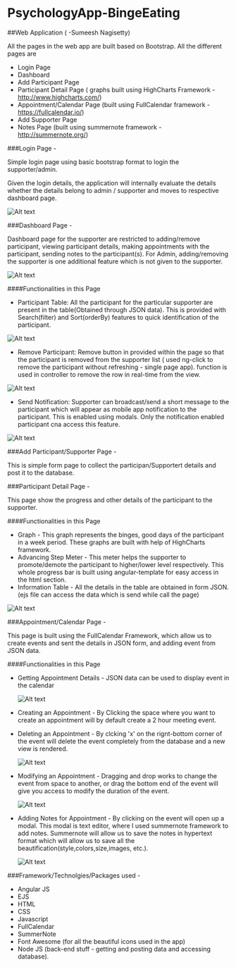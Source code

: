 # PsychologyApp-BingeEating

##Web Application ( -Sumeesh Nagisetty)

All the pages in the web app are built based on Bootstrap. All the different pages are

  - Login Page
  - Dashboard
  - Add Participant Page
  - Participant Detail Page ( graphs built using HighCharts Framework - http://www.highcharts.com/)
  - Appointment/Calendar Page (built using FullCalendar framework - https://fullcalendar.io/)
  - Add Supporter Page
  - Notes Page (built using summernote framework - http://summernote.org/)
  
###Login Page -

  Simple login page using basic bootstrap format to login the supporter/admin.
  
  Given the login details, the application will internally evaluate the details whether the details belong to admin / supporter and moves to respective dashboard page.
  
  ![Alt text](/Screens/login.png?raw=true "Login Page")
  
###Dashboard Page -

  Dashboard page for the supporter are restricted to adding/remove participant, viewing participant details, making appointments with the participant, sending notes to the participant(s).
  For Admin, adding/removing the supporter is one additional feature which is not given to the supporter.
  
  ![Alt text](/Screens/dashboard1.png?raw=true "Dashboard Page")
  
####Functionalities in this Page
  - Participant Table: All the participant for the particular supporter are present in the table(Obtained through JSON data). This is provided with Search(filter) and Sort(orderBy) features to quick identification of the participant.

  ![Alt text](/Screens/dashboard2.png?raw=true "Dashboard Page")

  - Remove Participant: Remove button in provided within the page so that the participant is removed from the supporter list ( used ng-click to remove the participant without refreshing - single page app). function is used in controller to remove the row in real-time from the view.
  
  ![Alt text](/Screens/removeUser.png?raw=true "remove user")
  
  - Send Notification: Supporter can broadcast/send a short message to the participant which will appear as mobile app notification to the participant. This is enabled using modals. Only the notification enabled participant cna access this feature.
  
  ![Alt text](/Screens/dashboardModal.png?raw=true "remove user")
  
###Add Participant/Supporter Page - 
  
  This is simple form page to collect the participan/Supportert details and post it to the database.
  
###Participant Detail Page - 

  This page show the progress and other details of the participant to the supporter.
  
####Functionalities in this Page
  - Graph - This graph represents the binges, good days of the participant in a week period. These graphs are built with help of HighCharts framework.
  - Advancing Step Meter - This meter helps the supporter to promote/demote the participant to higher/lower level respectively. This whole progress bar is built using angular-template for easy access in the html section.
  - Information Table - All the details in the table are obtained in form JSON. (ejs file can access the data which is send while call the page)
  
  ![Alt text](/Screens/userScreen.png?raw=true "Participant Screen")
  
###Appointment/Calendar Page - 

  This page is built using the FullCalendar Framework, which allow us to create events and sent the details in JSON form, and adding event from JSON data.
  
####Functionalities in this Page
- Getting Appointment Details - JSON data can be used to display event in the calendar

  ![Alt text](/Screens/Calendar.png?raw=true "Calendar")

- Creating an Appointment - By Clicking the space where you want to create an appointment will by default create a 2 hour meeting event.
- Deleting an Appointment - By clcking 'x' on the rignt-bottom corner of the event will delete the event completely from the database and a new view is rendered.

  ![Alt text](/Screens/removeEvent.png?raw=true "remove event")
  
- Modifying an Appointment - Dragging and drop works to change the event from space to another, or drag the bottom end of the event will give you access to modify the duration of the event.

  ![Alt text](/Screens/changeEvent.png?raw=true "Modify Event")

- Adding Notes for Appointment - By clicking on the event will open up a modal. This modal is text editor, where I used summernote framework to add notes. Summernote will allow us to save the notes in hypertext format which will allow us to save all the beautification(style,colors,size,images, etc.).

  ![Alt text](/Screens/notes.png?raw=true "Notes")


###Framework/Technolgies/Packages used -

  - Angular JS
  - EJS
  - HTML
  - CSS
  - Javascript
  - FullCalendar
  - SummerNote
  - Font Awesome (for all the beautiful icons used in the app)
  - Node JS (back-end stuff - getting and posting data and accessing database).
